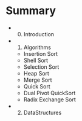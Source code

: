 # Summary

* 0. Introduction
* 1. Algorithms
   * Insertion Sort
   * Shell Sort
   * Selection Sort
   * Heap Sort
   * Merge Sort
   * Quick Sort
   * Dual Pivot QuickSort
   * Radix Exchange Sort
* 2. DataStructures

